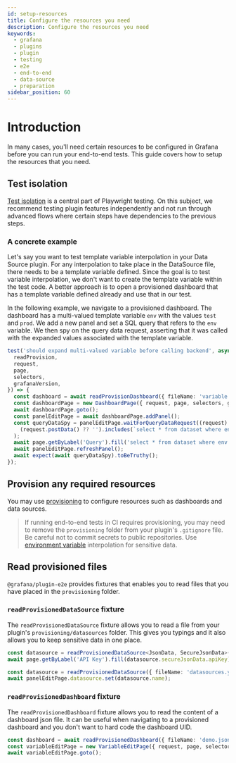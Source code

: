 ```yaml
---
id: setup-resources
title: Configure the resources you need
description: Configure the resources you need
keywords:
  - grafana
  - plugins
  - plugin
  - testing
  - e2e
  - end-to-end
  - data-source
  - preparation
sidebar_position: 60
---
```


# Introduction

In many cases, you'll need certain resources to be configured in Grafana before you can run your end-to-end tests. This guide covers how to setup the resources that you need.

## Test isolation

[Test isolation](https://playwright.dev/docs/browser-contexts#what-is-test-isolation) is a central part of Playwright testing. On this subject, we recommend testing plugin features independently and not run through advanced flows where certain steps have dependencies to the previous steps.

### A concrete example

Let's say you want to test template variable interpolation in your Data Source plugin. For any interpolation to take place in the DataSource file, there needs to be a template variable defined. Since the goal is to test variable interpolation, we don't want to create the template variable within the test code. A better approach is to open a provisioned dashboard that has a template variable defined already and use that in our test.

In the following example, we navigate to a provisioned dashboard. The dashboard has a multi-valued template variable `env` with the values `test` and `prod`. We add a new panel and set a SQL query that refers to the `env` variable. We then spy on the query data request, asserting that it was called with the expanded values associated with the template variable.

```ts
test('should expand multi-valued variable before calling backend', async ({
  readProvision,
  request,
  page,
  selectors,
  grafanaVersion,
}) => {
  const dashboard = await readProvisionDashboard({ fileName: 'variable.json' });
  const dashboardPage = new DashboardPage({ request, page, selectors, grafanaVersion }, dashboard);
  await dashboardPage.goto();
  const panelEditPage = await dashboardPage.addPanel();
  const queryDataSpy = panelEditPage.waitForQueryDataRequest((request) =>
    (request.postData() ?? '').includes(`select * from dataset where env in ('test', 'prod')"`)
  );
  await page.getByLabel('Query').fill('select * from dataset where env in (${env:singlequote})');
  await panelEditPage.refreshPanel();
  await expect(await queryDataSpy).toBeTruthy();
});
```

## Provision any required resources

You may use [provisioning](https://grafana.com/docs/grafana/latest/administration/provisioning/) to configure resources such as dashboards and data sources.

> If running end-to-end tests in CI requires provisioning, you may need to remove the `provisioning` folder from your plugin's `.gitignore` file. Be careful not to commit secrets to public repositories. Use [environment variable](https://grafana.com/docs/grafana/latest/administration/provisioning/#using-environment-variables) interpolation for sensitive data.

## Read provisioned files

`@grafana/plugin-e2e` provides fixtures that enables you to read files that you have placed in the `provisioning` folder.

### `readProvisionedDataSource` fixture

The `readProvisionedDataSource` fixture allows you to read a file from your plugin's `provisioning/datasources` folder. This gives you typings and it also allows you to keep sensitive data in one place.

```ts title="configEditor.spec.ts"
const datasource = readProvisionedDataSource<JsonData, SecureJsonData>({ fileName: 'datasources.yaml' });
await page.getByLabel('API Key').fill(datasource.secureJsonData.apiKey);
```

```ts title="queryEditor.spec.ts"
const datasource = readProvisionedDataSource({ fileName: 'datasources.yaml' });
await panelEditPage.datasource.set(datasource.name);
```

### `readProvisionedDashboard` fixture

The `readProvisionedDashboard` fixture allows you to read the content of a dashboard json file. It can be useful when navigating to a provisioned dashboard and you don't want to hard code the dashboard UID.

```ts title="variableEditPage.spec.ts"
const dashboard = await readProvisionedDashboard({ fileName: 'demo.json' });
const variableEditPage = new VariableEditPage({ request, page, selectors, grafanaVersion }, { dashboard, id: '2' });
await variableEditPage.goto();
```
